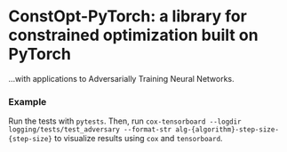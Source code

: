 # ConstOpt-PyTorch: a library for constrained optimization built on PyTorch
 ...with applications to Adversarially Training Neural Networks.

### Example

Run the tests with `pytests`. Then, run 
```cox-tensorboard --logdir logging/tests/test_adversary --format-str alg-{algorithm}-step-size-{step-size}```
to visualize results using `cox` and `tensorboard`.
